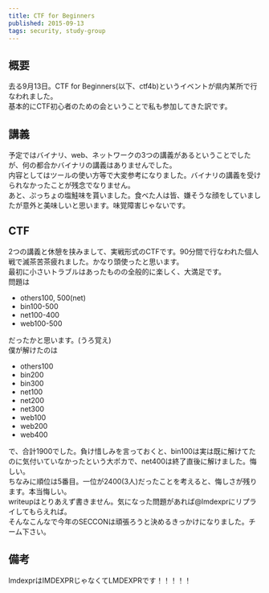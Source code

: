 ```yaml
---
title: CTF for Beginners
published: 2015-09-13
tags: security, study-group
---
```


## 概要
去る9月13日。CTF for Beginners(以下、ctf4b)というイベントが県内某所で行なわれました。  
基本的にCTF初心者のための会ということで私も参加してきた訳です。

## 講義
予定ではバイナリ、web、ネットワークの3つの講義があるということでしたが、何の都合かバイナリの講義はありませんでした。  
内容としてはツールの使い方等で大変参考になりました。バイナリの講義を受けられなかったことが残念でなりません。  
あと、ぷっちょの塩鮭味を貰いました。食べた人は皆、嫌そうな顔をしていましたが意外と美味しいと思います。味覚障害じゃないです。

## CTF
2つの講義と休憩を挟みまして、実戦形式のCTFです。90分間で行なわれた個人戦で滅茶苦茶疲れました。かなり頭使ったと思います。  
最初に小さいトラブルはあったものの全般的に楽しく、大満足です。  
問題は

* others100, 500(net)
* bin100-500
* net100-400
* web100-500

だったかと思います。(うろ覚え)  
僕が解けたのは

* others100
* bin200
* bin300
* net100
* net200
* net300
* web100
* web200
* web400

で、合計1900でした。負け惜しみを言っておくと、bin100は実は既に解けてたのに気付いていなかったという大ポカで、net400は終了直後に解けました。悔しい。  
ちなみに順位は5番目。一位が2400(3人)だったことを考えると、悔しさが残ります。本当悔しい。  
writeupはとりあえず書きません。気になった問題があれば@lmdexprにリプライしてもらえれば。  
そんなこんなで今年のSECCONは頑張ろうと決めるきっかけになりました。チーム下さい。

## 備考
lmdexprはIMDEXPRじゃなくてLMDEXPRです！！！！！
